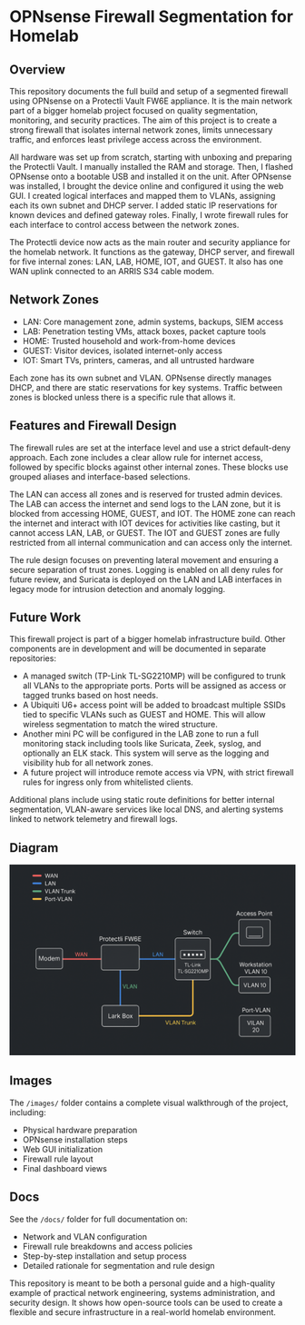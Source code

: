 # OPNsense Firewall Segmentation for Homelab

## Overview

This repository documents the full build and setup of a segmented firewall using OPNsense on a Protectli Vault FW6E appliance. It is the main network part of a bigger homelab project focused on quality segmentation, monitoring, and security practices. The aim of this project is to create a strong firewall that isolates internal network zones, limits unnecessary traffic, and enforces least privilege access across the environment.

All hardware was set up from scratch, starting with unboxing and preparing the Protectli Vault. I manually installed the RAM and storage. Then, I flashed OPNsense onto a bootable USB and installed it on the unit. After OPNsense was installed, I brought the device online and configured it using the web GUI. I created logical interfaces and mapped them to VLANs, assigning each its own subnet and DHCP server. I added static IP reservations for known devices and defined gateway roles. Finally, I wrote firewall rules for each interface to control access between the network zones.

The Protectli device now acts as the main router and security appliance for the homelab network. It functions as the gateway, DHCP server, and firewall for five internal zones: LAN, LAB, HOME, IOT, and GUEST. It also has one WAN uplink connected to an ARRIS S34 cable modem.

## Network Zones

- LAN: Core management zone, admin systems, backups, SIEM access
- LAB: Penetration testing VMs, attack boxes, packet capture tools
- HOME: Trusted household and work-from-home devices
- GUEST: Visitor devices, isolated internet-only access
- IOT: Smart TVs, printers, cameras, and all untrusted hardware

Each zone has its own subnet and VLAN. OPNsense directly manages DHCP, and there are static reservations for key systems. Traffic between zones is blocked unless there is a specific rule that allows it.

## Features and Firewall Design

The firewall rules are set at the interface level and use a strict default-deny approach. Each zone includes a clear allow rule for internet access, followed by specific blocks against other internal zones. These blocks use grouped aliases and interface-based selections.

The LAN can access all zones and is reserved for trusted admin devices. The LAB can access the internet and send logs to the LAN zone, but it is blocked from accessing HOME, GUEST, and IOT. The HOME zone can reach the internet and interact with IOT devices for activities like casting, but it cannot access LAN, LAB, or GUEST. The IOT and GUEST zones are fully restricted from all internal communication and can access only the internet.

The rule design focuses on preventing lateral movement and ensuring a secure separation of trust zones. Logging is enabled on all deny rules for future review, and Suricata is deployed on the LAN and LAB interfaces in legacy mode for intrusion detection and anomaly logging.
## Future Work

This firewall project is part of a bigger homelab infrastructure build. Other components are in development and will be documented in separate repositories:

- A managed switch (TP-Link TL-SG2210MP) will be configured to trunk all VLANs to the appropriate ports. Ports will be assigned as access or tagged trunks based on host needs.
- A Ubiquiti U6+ access point will be added to broadcast multiple SSIDs tied to specific VLANs such as GUEST and HOME. This will allow wireless segmentation to match the wired structure.
- Another mini PC will be configured in the LAB zone to run a full monitoring stack including tools like Suricata, Zeek, syslog, and optionally an ELK stack. This system will serve as the logging and visibility hub for all network zones.
- A future project will introduce remote access via VPN, with strict firewall rules for ingress only from whitelisted clients.

Additional plans include using static route definitions for better internal segmentation, VLAN-aware services like local DNS, and alerting systems linked to network telemetry and firewall logs.

## Diagram

![Network Layout](images/general_layout.png)

## Images

The `/images/` folder contains a complete visual walkthrough of the project, including:
- Physical hardware preparation
- OPNsense installation steps
- Web GUI initialization
- Firewall rule layout
- Final dashboard views

## Docs

See the `/docs/` folder for full documentation on:

- Network and VLAN configuration
- Firewall rule breakdowns and access policies
- Step-by-step installation and setup process
- Detailed rationale for segmentation and rule design

This repository is meant to be both a personal guide and a high-quality example of practical network engineering, systems administration, and security design. It shows how open-source tools can be used to create a flexible and secure infrastructure in a real-world homelab environment.
